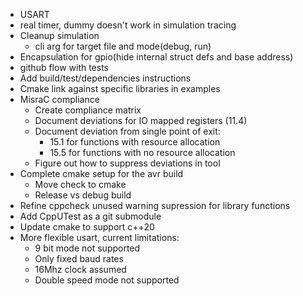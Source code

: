* USART
* real timer, dummy doesn't work in simulation tracing
* Cleanup simulation
  * cli arg for target file and mode(debug, run)
* Encapsulation for gpio(hide internal struct defs and base address)
* github flow with tests
* Add build/test/dependencies instructions
* Cmake link against specific libraries in examples
* MisraC compliance
  * Create compliance matrix
  * Document deviations for IO mapped registers (11.4)
  * Document deviation from single point of exit:
    * 15.1 for functions with resource allocation
    * 15.5 for functions with no resource allocation
  * Figure out how to suppress deviations in tool
* Complete cmake setup for the avr build
  * Move check to cmake
  * Release vs debug build
* Refine cppcheck unused warning supression for library functions
* Add CppUTest as a git submodule
* Update cmake to support c++20
* More flexible usart, current limitations:
  * 9 bit mode not supported
  * Only fixed baud rates
  * 16Mhz clock assumed
  * Double speed mode not supported
